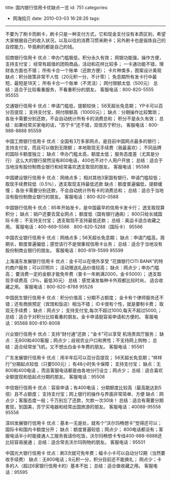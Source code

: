 title: 国内银行信用卡优缺点一览
id: 751
categories:
  - 网海拾贝
date: 2010-03-03 16:28:26
tags:
---

不要为了刷卡而刷卡，刷卡只是一种支付方式，它和现金支付没有本质区别，希望大家根据自己的收入状况，以及以往的消费习惯来刷卡；另外刷卡也是锻炼自己的自控能力，毕竟刷的都是自己的钱。

招商银行信用卡
优点：申办门槛极低，积分永久有效；
网银功能强，操作方便，支持支付宝；
经常有超值的团购商品，活动和花样比较多；
一卡通功能不错，理财各方面也不错；
所有卡合一个账单（还款方便）；
卡片种类多，图案设计美观
缺点：积分政策非常不人性（20元积一分，不计零）；
免息期所有发卡行中最短，最短是18天；
所有卡合一个账单（不灵活）；
网付限额太低（500元）
总结：适合于比较看重服务，不看重积分的朋友。 <!--more-->
客服电话：800-820-5555 95555

交通银行信用卡
优点：申请门槛低，提额较快；
56天超长免息期；
YP卡可以百分百提现；
支持支付宝，网付限额高（10000元）；
缺点：分期操作比较繁琐；
各张卡需要分别还款，不会自动统计所有卡的消费总和；
积分不是永久有效；
总结：如果经常买家电的话，“苏宁卡”还不错，双倍苏宁积分。
客服电话：800-988-8888 95559

中国工商银行信用卡
优点：全国有3万多家网点，是目前中国网点最多的银行；
支持支付宝，而且可以做到无限额；
本地取现无手续费（我最喜欢）；
不同品牌的国际卡额度独立；
缺点：申办门槛太高，额度太低；
服务态度差（尤其是分行）
这么大的银行居然没有800电话，400也不对个人用户开放；
总结：适合于当地没有股份制商业银行和经常喜欢透支取现的朋友。
客服电话：95588

中国建设银行信用卡
优点：网络点多；
相对其他3家国有银行，申请门槛较低；
取现手续费较低（0.5％），透支取现支持最低还款
缺点：额度普遍偏低，提额缓慢；
各张卡需要分别还款，不会自动统计所有卡的消费总和；
总结：适合于当地没有股份制商业银行的朋友。
客服电话：800-820-0588

中国银行信用卡
优点：85年开始发卡，是中国最早的信用卡发卡行；
透支取现算积分；
缺点：销户还要去营业网点；
额度低（国有银行通病）；
800只给长城国际卡用；
不支持支付宝；
透支取现不支持最低还款；
总结：奥运卡适合收藏之用。
客服电话：400-669-5566　800-820-5288（国际卡） 95566

中国农业银行信用卡
优点：网络点多；56天超长免息期；
缺点：申请门槛高，周期长，额度普遍偏低；感觉该行不是很重视信用卡业务；
总结：适合于当地没有股份制商业银行的朋友。
客服电话：800-819-5599 95599

上海浦东发展银行信用卡
优点：金卡可以在境外享受 “花旗银行CITI BANK”的特约商户服务；可以印照片；
活动赠送礼品价值较高；
缺点：网点少；申办门槛高；
要消费一定的金额才能免年费（普卡一年刷满2000，金卡5000）；
透支取现手续费高（3％，最低30元）
总结：感觉浦发每种卡外观都比较时尚， 适合收藏之用。
客服电话：800-820-8788 95528

中国民生银行信用卡
优点：积分价值高；分期不占额度；
金卡有个律师服务还不错；还有商旅预定（宾馆和饭店）相当不错；
ID卡很有个性，就是要制卡费；
取现无手续费；
缺点：网点少；
支持支付宝,每次不超过1000,每天不超过5000,；
总结：适合于对积分比较看重的朋友。金卡申请挺容易申请和方便的。
客服电话：95568 800-810-8008

兴业银行信用卡
优点：支持“财付通”还款；“金卡”可以享受 机场贵宾厅服务；
缺点：无800和400客服；网点少；歧视农业户口和男性；不支持网上购物；
总结：适合经常坐飞机，又不想出白金卡年费的朋友。
客服电话：95561

广东发展银行信用卡
优点：用半年后可以百分百提现；
56天超长免息期；“样样行”分期起点较低（只要500元）；
有48小时失卡保障；
支持支付宝；
缺点：无800和400电话 ，而且客服电话都是由各地分行设立；网点少；
总结：适合喜欢全额提现和低起点分期的朋友。
客服电话：95508

中信银行信用卡
优点：容易申请；有400电话；
分期额度比较高（最高能达到5倍）且不占额度；
支持支付宝；网上银行的操作与界面非常简单、方便
缺点：网点少；客服态度一般；千万别忘了还款，欠款一次30块！
总结：适合有需要分期套现，到国美，苏宁买电器和经常出国旅游的朋友。
客服电话：40088-95558 95558

深圳发展银行信用卡
优点：基本一无是处，就有个“沃尔玛畅想卡”觉得还可以；国际卡和国内卡额度分开；
缺点：额度普遍较低；网点少；
800电话都没有；客服电话半小时能接通人工服务我请你吃饭，沃尔玛畅想卡专线400-688-6888还比较容易接通；
总结：适合常去沃尔玛购物的朋友。
客服电话：95501

中国光大银行信用卡
优点：刷3次就可免年费；福卡小卡可以自动分12期（当然要收手续费）
缺点：无800电话；8元积一分，积分目前还不能换礼；
网点少；卡多的人（超过6家银行信用卡的）基本不批；
总结：适合做收藏之用。
客服电话：95595